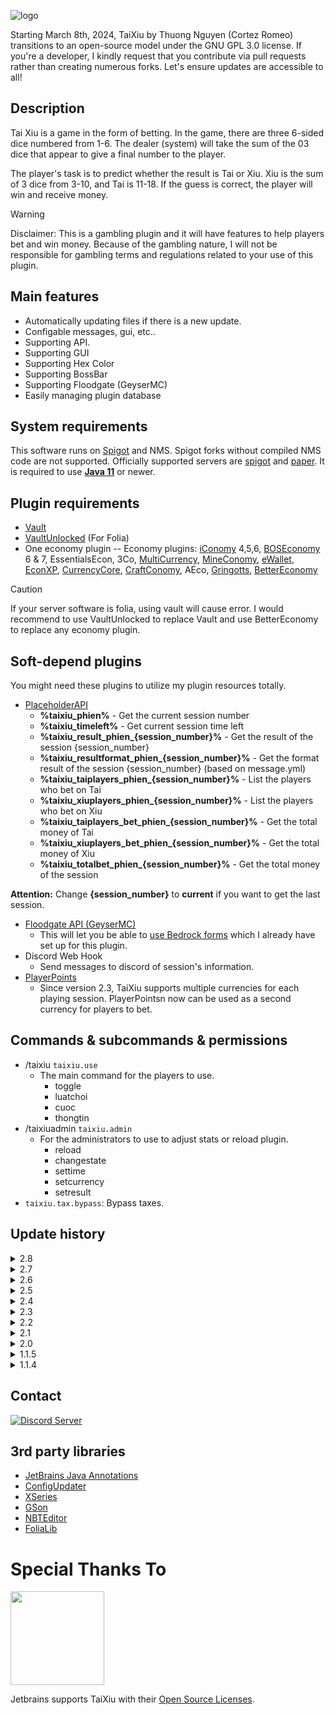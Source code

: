 ![logo](https://i.imgur.com/CawZvhH.png)

Starting March 8th, 2024, TaiXiu by Thuong Nguyen (Cortez Romeo) transitions to an open-source model under the GNU GPL 3.0 license. If you're a developer, I kindly request that you contribute via pull requests rather than creating numerous forks. Let's ensure updates are accessible to all!

## Description
Tai Xiu is a game in the form of betting. In the game, there are three 6-sided dice numbered from 1-6. The dealer (system) will take the sum of the 03 dice that appear to give a final number to the player.

The player's task is to predict whether the result is Tai or Xiu. Xiu is the sum of 3 dice from 3-10, and Tai is 11-18. If the guess is correct, the player will win and receive money.

> [!WARNING]
> Disclaimer: This is a gambling plugin and it will have features to help players bet and win money. Because of the gambling nature, I will not be responsible for gambling terms and regulations related to your use of this plugin.

## Main features
- Automatically updating files if there is a new update.
- Configable messages, gui, etc..
- Supporting API.
- Supporting GUI
- Supporting Hex Color
- Supporting BossBar
- Supporting Floodgate (GeyserMC)
- Easily managing plugin database

## System requirements
This software runs on [Spigot](https://www.spigotmc.org/) and NMS.
Spigot forks without compiled NMS code are not supported.
Officially supported servers are [spigot](https://www.spigotmc.org/) and [paper](https://papermc.io/).
It is required to use [**Java 11**](https://www.oracle.com/java/technologies/javase/jdk11-archive-downloads.html) or newer.

## Plugin requirements
- [Vault](https://www.spigotmc.org/resources/vault.34315/)
- [VaultUnlocked](https://www.spigotmc.org/resources/vaultunlocked.117277/) (For Folia)
- One economy plugin
-- Economy plugins: [iConomy](http://dev.bukkit.org/server-mods/iconomy) 4,5,6, [BOSEconomy](http://dev.bukkit.org/server-mods/boseconomy) 6 & 7, EssentialsEcon, 3Co, [MultiCurrency](http://dev.bukkit.org/server-mods/multicurrency), [MineConomy](http://dev.bukkit.org/server-mods/mineconomy), [eWallet](http://dev.bukkit.org/server-mods/ewallet), [EconXP](http://dev.bukkit.org/server-mods/econxp/), [CurrencyCore](http://dev.bukkit.org/server-mods/currency/), [CraftConomy](http://dev.bukkit.org/server-mods/craftconomy/), AEco, [Gringotts](http://dev.bukkit.org/server-mods/gringotts/), [BetterEconomy](https://www.spigotmc.org/resources/bettereconomy.96690/)
> [!CAUTION]
> If your server software is folia, using vault will cause error. I would recommend to use VaultUnlocked to replace Vault and use BetterEconomy to replace any economy plugin.

## Soft-depend plugins
You might need these plugins to utilize my plugin resources totally.
- [PlaceholderAPI](https://www.spigotmc.org/resources/placeholderapi.6245/)
	-   **%taixiu_phien%** - Get the current session number
    -   **%taixiu_timeleft%** - Get current session  time left 
	-   **%taixiu_result_phien_{session_number}%** - Get the result of the session {session_number}
	-   **%taixiu_resultformat_phien_{session_number}%** - Get the format result of the session {session_number} (based on message.yml)
	-   **%taixiu_taiplayers_phien_{session_number}%** - List the players who bet on Tai
	-   **%taixiu_xiuplayers_phien_{session_number}%** - List the players who bet on Xiu
	-   **%taixiu_taiplayers_bet_phien_{session_number}%** - Get the total money of Tai
	-   **%taixiu_xiuplayers_bet_phien_{session_number}%** - Get the total money of Xiu
	-   **%taixiu_totalbet_phien_{session_number}%** - Get the total money of the session

**Attention:** Change **{session_number}** to **current** if you want to get the last session.
- [Floodgate API (GeyserMC)](https://geysermc.org/download#floodgate)
	- This will let you be able to [use Bedrock forms](https://wiki.geysermc.org/geyser/forms/) which I already have set up for this plugin.
- Discord Web Hook
	- Send messages to discord of session's information.
- [PlayerPoints](https://www.spigotmc.org/resources/playerpoints.80745/)
    - Since version 2.3, TaiXiu supports multiple currencies for each playing session. PlayerPointsn now can be used as a second currency for players to bet. 

## Commands & subcommands & permissions
- /taixiu `taixiu.use`
  - The main command for the players to use.
    - toggle
    - luatchoi
    - cuoc
    - thongtin
- /taixiuadmin `taixiu.admin`
  - For the administrators to use to adjust stats or reload plugin.
    - reload
    - changestate
    - settime
    - setcurrency
    - setresult
- `taixiu.tax.bypass`: Bypass taxes.

## Update history
<details>
<summary>2.8</summary>

 	- Fixed: An error occurred when trying to setup files while starting the server.
</details>
<details>
<summary>2.7</summary>

 	- Fixed: Console spam caused by certain errors.
	- Fixed: Menu errors on the latest server versions.
	- Fixed: Server may crash or lag when using Discord webhooks.
	- Fixed: Incorrect display of the "invalid-currency" message.
	- Support Added: Folia support.
	- Support Added: Compatibility with the latest server versions.
	- Optimization: Refactored and optimized some parts of the code.
	- Localization: Added English language support.
	- Localization: Translated some parts of the interface to English.
	- Feature Added: PlaceholderAPI %taixiu_timeleft% to get the remaining time of the current session.
	- Permission Added: taixiu.tax.bypass to skip the tax.
</details>
<details>
<summary>2.6</summary>

 	- Supported the newest version of minecraft server
	- Fixed misspelling
	- Removed supporting DiscordSRV and now support Discord Web Hook instead! (https://www.youtube.com/watch?v=G_fRHkHQUNU)
</details>
<details>
<summary>2.5</summary>
	
	- Supported 1.21.3
	- Fixed Bossbar's still enabled even after turning off in config.yml
	- Fixed spam console after turning off Bossbar
	- Fixed player head in TaiXiu GUI turns into Bedrock (mostly happens because server-online is false)
	- Added new placeholders for DiscordSRV
</details>
<details>
<summary>2.4</summary>
	
	- Supported minecraft version 1.21.x
	- Fixed spam console "<taixiutask.java>java.lang.NullPointerException: Cannot invoke "org.bukkit.entity.Player.getName()" because "p" is null"
	- Optimized pom.xml
</details>
<details>
<summary>2.3</summary>
	
	- Taixiu now supports PlayerPoints!
	- New inventory, added "shortItem" to short specific values.
	- Added /taixiuadmin setcurrency
	- Optimized code.
</details>
<details>
<summary>2.2</summary>
	
	- Fixed boss-bar does not work correctly.
	- Fixed session sometime automatically reset when a player toggle notification.
	- Fixed an error occurred when floodgate players use command "/taixiu"
	- Optimized boss-bar
	- Supported DiscordSRV! (100% Configable messages)
</details>
<details>
<summary>2.1</summary>
	
	- Fixed BossSytle is not working as config
</details>
<details>
<summary>2.0</summary>
	
	- Added GPL-3.0 license which should be added early
	- Fixed misspelling
	- Optimized code
	- Fixed an error that makes console spam when opening a GUI if the server version is above 1.16.5
 	- Added sound when the player wins or loses betting
	- Added a message when the player loses betting
	- Updated BossBar
	- Supported Floodgate Forms
</details>
<details>
<summary>1.1.5</summary>
	
	- Fixed an error relating to FilenameUtil caused console to spam while loading plugin
</details>
<details>
<summary>1.1.4</summary>
	
	- Fixed an error that causes money is not given for floodgate player
	- Fixed an error while giving a result
	- Recaculated how tax works
	- Updated PlaceholderAPI
	- Optimized code
</details>

## Contact
[![Discord Server](https://discord.com/api/guilds/1187827789664096267/widget.png?style=banner3)](https://discord.gg/NWbTVddmBM)

## 3rd party libraries
- [JetBrains Java Annotations](https://mvnrepository.com/artifact/org.jetbrains/annotations)
- [ConfigUpdater](https://github.com/tchristofferson/Config-Updater)
- [XSeries](https://github.com/CryptoMorin/XSeries)
- [GSon](https://github.com/google/gson)
- [NBTEditor](https://github.com/BananaPuncher714/NBTEditor)
- [FoliaLib](https://github.com/TechnicallyCoded/FoliaLib)

# Special Thanks To
[<img src="https://user-images.githubusercontent.com/21148213/121807008-8ffc6700-cc52-11eb-96a7-2f6f260f8fda.png" alt="" width="150">](https://www.jetbrains.com)

Jetbrains supports TaiXiu with their [Open Source Licenses](https://www.jetbrains.com/opensource/).
